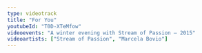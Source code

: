 ```yaml
---
type: videotrack
title: "For You"
youtubeId: "T0D-XTeMfow"
videoevents: "A winter evening with Stream of Passion — 2015"
videoartists: ["Stream of Passion", "Marcela Bovio"]
---
```

